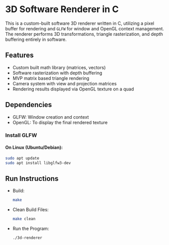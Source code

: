 # 3D Software Renderer in C

This is a custom-built software 3D renderer written in C, utilizing a pixel buffer for rendering and `GLFW` for window and OpenGL context management. The renderer performs 3D transformations, triangle rasterization, and depth buffering entirely in software.

## Features
- Custom built math library (matrices, vectors)
- Software rasterization with depth buffering
- MVP matrix based triangle rendering
- Camera system with view and projection matrices
- Rendering results displayed via OpenGL texture on a quad

## Dependencies
- GLFW: Window creation and context
- OpenGL: To display the final rendered texture

### Install GLFW

#### On Linux (Ubuntu/Debian):
```bash
sudo apt update
sudo apt install libglfw3-dev
```

## Run Instructions
- Build:
  ```bash
  make
  ```
- Clean Build Files:
  ```bash
  make clean
  ```
- Run the Program:
  ```
  ./3d-renderer
  ```
  
